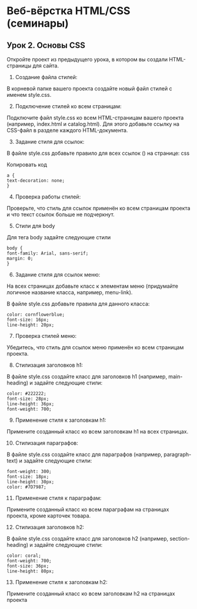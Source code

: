 # Веб-вёрстка HTML/CSS (семинары)
## Урок 2. Основы CSS

Откройте проект из предыдущего урока, в котором вы создали HTML-страницы для
сайта.

1. Создание файла стилей:

В корневой папке вашего проекта создайте новый файл стилей с именем style.css.

2. Подключение стилей ко всем страницам:

Подключите файл style.css ко всем HTML-страницам вашего проекта (например,
index.html и catalog.html). Для этого добавьте ссылку на CSS-файл в разделе <head> каждого HTML-документа.
  
3. Задание стиля для ссылок:

В файле style.css добавьте правило для всех ссылок (<a>) на странице:
css

Копировать код

```
a {
text-decoration: none;
}
```

4. Проверка работы стилей:

Проверьте, что стиль для ссылок применён ко всем страницам проекта и что текст
ссылок больше не подчеркнут.

5. Стили для body

Для тега body задайте следующие стили

```
body {
font-family: Arial, sans-serif;
margin: 0;
}
```

6. Задание стиля для ссылок меню:

На всех страницах добавьте класс к элементам меню (придумайте логичное название
класса, например, menu-link).

В файле style.css добавьте правила для данного класса:

```
color: cornflowerblue;
font-size: 16px;
line-height: 20px;
```

7. Проверка стилей меню:

Убедитесь, что стиль для ссылок меню применён ко всем страницам проекта.

8. Стилизация заголовков h1:

В файле style.css создайте класс для заголовков h1 (например, main-heading) и
задайте следующие стили:

```
color: #222222;
font-size: 28px;
line-height: 36px;
font-weight: 700;
```

9. Применение стиля к заголовкам h1:

Примените созданный класс ко всем заголовкам h1 на всех страницах.

10. Стилизация параграфов:

В файле style.css создайте класс для параграфов (например, paragraph-text) и
задайте следующие стили:

```
font-weight: 300;
font-size: 18px;
line-height: 30px;
color: #7D7987;
```

11. Применение стиля к параграфам:

Примените созданный класс ко всем параграфам на страницах проекта, кроме
карточек товара.

12. Стилизация заголовков h2:

В файле style.css создайте класс для заголовков h2 (например, section-heading)
и задайте следующие стили:

```
color: coral;
font-weight: 700;
font-size: 36px;
line-height: 80px;
```

13. Применение стиля к заголовкам h2:

Примените созданный класс ко всем заголовкам h2 на страницах проекта
